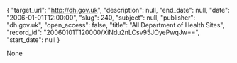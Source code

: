 {
  "target_url": "http://dh.gov.uk", 
  "description": null, 
  "end_date": null, 
  "date": "2006-01-01T12:00:00", 
  "slug": 240, 
  "subject": null, 
  "publisher": "dh.gov.uk", 
  "open_access": false, 
  "title": "All Department of Health Sites", 
  "record_id": "20060101T120000/XiNdu2nLCsv95JOyePwqJw==", 
  "start_date": null
}

None